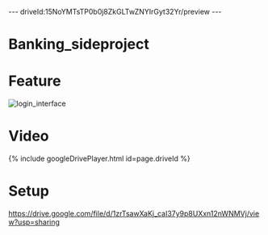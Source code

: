 --- driveId:15NoYMTsTP0b0j8ZkGLTwZNYIrGyt32Yr/preview ---
# Banking_sideproject




# Feature






![login_interface](https://github.com/BoscoChu/Banking_sideproject/assets/133321529/5346fbfc-3992-42ea-8950-f3277fc3c578)


# Video
{% include googleDrivePlayer.html id=page.driveId %}






# Setup
https://drive.google.com/file/d/1zrTsawXaKj_caI37y9p8UXxn12nWNMVj/view?usp=sharing
